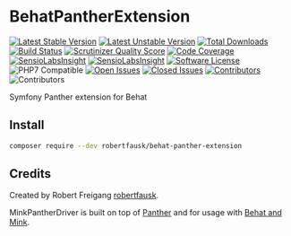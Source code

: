 # BehatPantherExtension

[![Latest Stable Version](https://poser.pugx.org/robertfausk/behat-panther-extension/v/stable.svg)](https://packagist.org/packages/robertfausk/behat-panther-extension)
[![Latest Unstable Version](https://poser.pugx.org/robertfausk/behat-panther-extension/v/unstable.svg)](https://packagist.org/packages/robertfausk/behat-panther-extension)
[![Total Downloads](https://poser.pugx.org/robertfausk/behat-panther-extension/downloads.svg)](https://packagist.org/packages/robertfausk/behat-panther-extension)
[![Build Status](https://travis-ci.org/robertfausk/behat-panther-extension.svg?branch=master)](https://travis-ci.org/robertfausk/MinkPantherDriver)
[![Scrutinizer Quality Score](https://scrutinizer-ci.com/g/robertfausk/behat-panther-extension/badges/quality-score.png?b=master)](https://scrutinizer-ci.com/g/robertfausk/MinkPantherDriver/)
[![Code Coverage](https://scrutinizer-ci.com/g/robertfausk/behat-panther-extension/badges/coverage.png?b=master)](https://scrutinizer-ci.com/g/robertfausk/MinkPantherDriver/)
[![SensioLabsInsight](https://img.shields.io/symfony/i/grade/79cf1602-c15a-4805-b9d6-ad46208a3c67?style=flat-square)](https://insight.sensiolabs.com/projects/79cf1602-c15a-4805-b9d6-ad46208a3c67)
[![SensioLabsInsight](https://img.shields.io/symfony/i/violations/79cf1602-c15a-4805-b9d6-ad46208a3c67?style=flat-square)](https://insight.sensiolabs.com/projects/79cf1602-c15a-4805-b9d6-ad46208a3c67)
[![Software License](https://img.shields.io/badge/license-MIT-brightgreen.svg?style=flat-square)](LICENSE)
![PHP7 Compatible](https://img.shields.io/travis/php-v/robertfausk/behat-panther-extension/master?style=flat-square)
[![Open Issues](https://img.shields.io/github/issues-raw/robertfausk/behat-panther-extension?style=flat-square)](https://github.com/robertfausk/behat-panther-extension/issues)
[![Closed Issues](https://img.shields.io/github/issues-closed-raw/robertfausk/behat-panther-extension?style=flat-square)](https://github.com/robertfausk/behat-panther-extension/issues?q=is%3Aissue+is%3Aclosed)
[![Contributors](https://img.shields.io/github/contributors/robertfausk/behat-panther-extension?style=flat-square)](https://github.com/robertfausk/behat-panther-extension/graphs/contributors)
![Contributors](https://img.shields.io/maintenance/yes/2020?style=flat-square)

Symfony Panther extension for Behat

## Install

```BASH
composer require --dev robertfausk/behat-panther-extension
```

## Credits

Created by Robert Freigang [robertfausk](https://github.com/robertfausk).

MinkPantherDriver is built on top of [Panther](https://github.com/symfony/panther) and for usage with [Behat and Mink](http://behat.org/en/latest/cookbooks/integrating_symfony2_with_behat.html#initialising-behat). 
